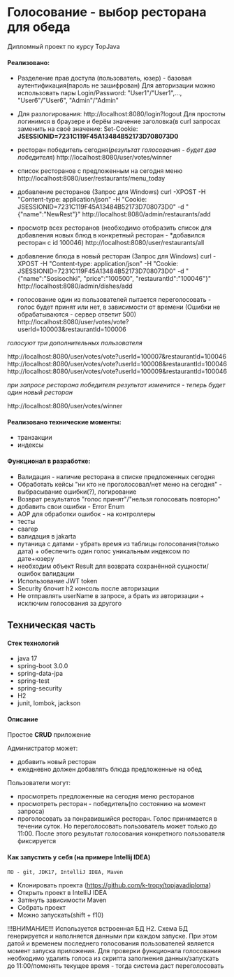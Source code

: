 # Голосование - выбор ресторана для обеда

Дипломный проект по курсу TopJava

#### Реализовано:
* Разделение прав доступа (пользователь, юзер) - базовая аутентификация(пароль не зашифрован)
Для авторизации можно использовать пары Login/Password:
"User1"/"User1",..., "User6"/"User6", "Admin"/"Admin"
* Для разлогирования:
http://localhost:8080/login?logout
Для простоты логинимся в браузере и берём значение заголовка(в curl запросах заменить на своё значение:
  Set-Cookie: **JSESSIONID=7231C119F45A13484B52173D708073D0**

* ресторан победитель сегодня(*результат голосования - будет два победителя*) 
http://localhost:8080/user/votes/winner
* список ресторанов с предложенным на сегодня меню 
http://localhost:8080/user/restaurants/menu_today
* добавление ресторанов (Запрос для Windows) 
curl -XPOST -H "Content-type: application/json" -H "Cookie: JSESSIONID=7231C119F45A13484B52173D708073D0" -d "{\"name\":\"NewRest\"}" http://localhost:8080/admin/restaurants/add
* просмотр всех ресторанов (необходимо отобразить список для добавления новых блюд в конкретный ресторан - *добавился ресторан с id 100046) 
http://localhost:8080/user/restaurants/all
* добавление блюда в новый ресторан (Запрос для Windows) 
curl -XPOST -H "Content-type: application/json" -H "Cookie: JSESSIONID=7231C119F45A13484B52173D708073D0" -d "{\"name\":\"Sosisochki\", \"price\":\"100500\", \"restaurantId\":\"100046\"}" http://localhost:8080/admin/dishes/add
* голосование один из пользователей пытается переголосовать - голос будет принят или нет, в зависимости от времени (Ошибки не обрабатываются - сервер ответит 500)
http://localhost:8080/user/votes/vote?userId=100003&restaurantId=100006

_голосуют три дополнительных пользователя_

http://localhost:8080/user/votes/vote?userId=100007&restaurantId=100046
http://localhost:8080/user/votes/vote?userId=100008&restaurantId=100046
http://localhost:8080/user/votes/vote?userId=100009&restaurantId=100046

_при запросе ресторана победителя результат изменится - теперь будет один новый ресторан_ 

http://localhost:8080/user/votes/winner

#### Реализовано технические моменты:
* транзакции
* индексы

#### Функционал в разработке:
* Валидация - наличие ресторана в списке предложенных сегодня
* Обработать кейсы "ни кто не проголосовал/нет меню на сегодня" - выбрасывание ошибки(?), логирование
* Возврат результатов "голос принят"/"нельзя голосовать повторно"
* добавить свои ошибки - Error Enum
* AOP для обработки ошибок - на контроллеры
* тесты
* свагер
* валидация в jakarta
* путаница с датами - убрать время из таблицы голосования(только дата) + обеспечить один голос уникальным индексом по дате+юзеру
* необходим объект Result для возврата сохранённой сущности/ошибок валидации
* Использование JWT token
* Security блочит h2 консоль после авторизации
* Не отправлять userName в запросе, а брать из авторизации + исключим голосования за другого
## Техническая часть

#### Стек технологий
* java 17
* spring-boot 3.0.0
* spring-data-jpa
* spring-test
* spring-security
* H2
* junit, lombok, jackson

#### Описание

Простое **CRUD** приложение 

Администратор может:
* добавить новый ресторан
* ежедневно должен добавлять блюда предложенные на обед

Пользователи могут:
* просмотреть предложенные на сегодня меню ресторанов
* просмотреть ресторан - победитель(по состоянию на момент запроса)
* проголосовать за понравившийся ресторан. Голос принимается в течении суток. Но переголосовать пользователь может только до 11:00. После этого результат голосования конкретного пользователя фиксируется

#### Как запустить у себя (на примере Intellij IDEA)
    ПО - git, JDK17, IntelliJ IDEA, Maven
* Клонировать проекта (https://github.com/k-tropy/topjavadiploma)
* Открыть проект в IntelliJ IDEA
* Затянуть зависимости Maven
* Собрать проект
* Можно запускать(shift + f10)

!!!ВНИМАНИЕ!!!
Используется встроенная БД H2. Схема БД генерируется и наполняется данными при каждом запуске. При этом датой и временем последнего голосования пользователей является момент запуска приложения. Для проверки функционала голосования необходимо удалить голоса из скрипта заполнения данных/запускать до 11:00/поменять текущее время - тогда система даст переголосовать
